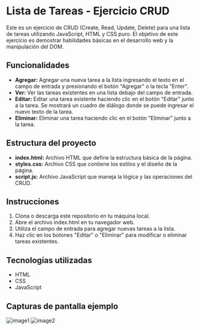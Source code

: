 # Lista de Tareas - Ejercicio CRUD

Este es un ejercicio de CRUD (Create, Read, Update, Delete) para una lista de tareas utilizando JavaScript, HTML y CSS puro. El objetivo de este ejercicio es demostrar habilidades básicas en el desarrollo web y la manipulación del DOM.

## Funcionalidades

- **Agregar:** Agregar una nueva tarea a la lista ingresando el texto en el campo de entrada y presionando el botón "Agregar" o la tecla "Enter".
- **Ver:** Ver las tareas existentes en una lista debajo del campo de entrada.
- **Editar:** Editar una tarea existente haciendo clic en el botón "Editar" junto a la tarea. Se mostrará un cuadro de diálogo donde se puede ingresar el nuevo texto de la tarea.
- **Eliminar:** Eliminar una tarea haciendo clic en el botón "Eliminar" junto a la tarea.

## Estructura del proyecto

- **index.html:** Archivo HTML que define la estructura básica de la página.
- **styles.css:** Archivo CSS que contiene los estilos y el diseño de la página.
- **script.js:** Archivo JavaScript que maneja la lógica y las operaciones del CRUD.

## Instrucciones

1. Clona o descarga este repositorio en tu máquina local.
2. Abre el archivo index.html en tu navegador web.
3. Utiliza el campo de entrada para agregar nuevas tareas a la lista.
4. Haz clic en los botones "Editar" o "Eliminar" para modificar o eliminar tareas existentes.

## Tecnologías utilizadas

- HTML
- CSS
- JavaScript

## Capturas de pantalla ejemplo

![image1](https://github.com/nanocodesecurityEc/front/assets/168138135/eb86b8fe-61d2-4dc3-8d08-54b67a6583f7)
![image2](https://github.com/nanocodesecurityEc/front/assets/168138135/eb86b8fe-61d2-4dc3-8d08-54b67a6583f7)